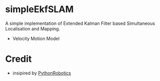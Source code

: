 # simpleEkfSLAM
A simple implementation of Extended Kalman Filter based Simultaneous Localisation and Mapping.

- Velocity Motion Model

# Credit
- insipired by [PythonRobotics](https://github.com/AtsushiSakai/PythonRobotics/)